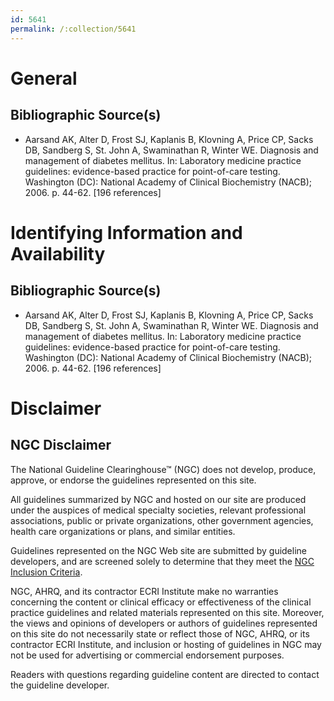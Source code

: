 ```yaml
---
id: 5641
permalink: /:collection/5641
---
```


# General

## Bibliographic Source(s)

- Aarsand AK, Alter D, Frost SJ, Kaplanis B, Klovning A, Price CP, Sacks DB, Sandberg S, St. John A, Swaminathan R, Winter WE. Diagnosis and management of diabetes mellitus. In: Laboratory medicine practice guidelines: evidence-based practice for point-of-care testing. Washington (DC): National Academy of Clinical Biochemistry (NACB); 2006. p. 44-62. [196 references]

# Identifying Information and Availability

## Bibliographic Source(s)

- Aarsand AK, Alter D, Frost SJ, Kaplanis B, Klovning A, Price CP, Sacks DB, Sandberg S, St. John A, Swaminathan R, Winter WE. Diagnosis and management of diabetes mellitus. In: Laboratory medicine practice guidelines: evidence-based practice for point-of-care testing. Washington (DC): National Academy of Clinical Biochemistry (NACB); 2006. p. 44-62. [196 references]

# Disclaimer

## NGC Disclaimer

The National Guideline Clearinghouse™ (NGC) does not develop, produce, approve, or endorse the guidelines represented on this site.

All guidelines summarized by NGC and hosted on our site are produced under the auspices of medical specialty societies, relevant professional associations, public or private organizations, other government agencies, health care organizations or plans, and similar entities.

Guidelines represented on the NGC Web site are submitted by guideline developers, and are screened solely to determine that they meet the [NGC Inclusion Criteria](/help-and-about/summaries/inclusion-criteria).

NGC, AHRQ, and its contractor ECRI Institute make no warranties concerning the content or clinical efficacy or effectiveness of the clinical practice guidelines and related materials represented on this site. Moreover, the views and opinions of developers or authors of guidelines represented on this site do not necessarily state or reflect those of NGC, AHRQ, or its contractor ECRI Institute, and inclusion or hosting of guidelines in NGC may not be used for advertising or commercial endorsement purposes.

Readers with questions regarding guideline content are directed to contact the guideline developer.

